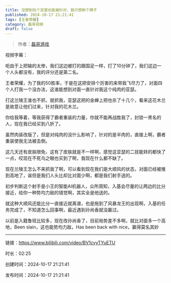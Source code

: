 ```yaml
---
title: 没想到玩个亚瑟也能被针对，我只想刷个牌子
published: 2024-10-17 21:21:41
tags: [王者荣耀]
category: 磊哥视频
draft: false
---
```



> 作者：[磊哥游戏](https://space.bilibili.com/268941858?spm_id_from=333.788.upinfo.head.click)

视频字幕：

呃由于上把输的太惨，我们这边被打的跟国足一样，打了10分钟了，我们这边一个人头都没有，我的评分还是第二名。

王者荣耀，为了我的50胜率，于是在这把安排个厉害的来带我飞尽力了，对面四个人打我一个没办法，这谁能想到对面一直针对我这个纯肉的亚瑟。

打这兰陵王谁也不抓，就抓我，亚瑟这把的金蝉上把也杀了十几个，看来这花木兰是故意让他们过来，针对我的花木兰。

你给我等着，等我获得了霸者重装的力量，你就不能再战胜我了，封锁一黑名的人，现在我已经买到八折了。

虽然肉装改版了，但是对纯肉的没什么影响了，针对的是半肉的，直接上啊，霸者重装使我无法被击倒。

这几天还有皮肤限免，这有了皮肤就是不一样啊，感觉这亚瑟的二技能转的都快了一点，哎现在不死鸟之眼也买到了啊，我现在什么都不缺了。

现在兰陵王怎么不来抓我了啊，可以看到现在我们是大顺风的状态，对面已经被推到高地了，诶但是我们人头比却比对面少啊，都是我们射手送的。

初步判断这个射手是小王的智能AI机器人，众所周知，入基会尽量的让两边的比分接近，给你一种势均力敌的错觉啊，其实全是他送的。

就这种大顺风还能比分一直接近就离谱，也是拖到了风暴龙王的出现啊，入基的任务完成了，不知道怎么回事啊，最近遇到孙尚香就没赢过。

以前是入籍鲁班比较多，现在改孙尚香了，目前局势差不多啊，就比对面多一个高地，Been slain，这也能势均力敌，Has been back with nice，赢得莫名其妙

---


链接：https://www.bilibili.com/video/BV1cvyTYuETU



时长：02:25

创建时间：2024-10-17 21:21:41

发布时间：2024-10-17 21:21:41
